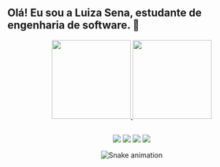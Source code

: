  ## Olá! Eu sou a Luiza Sena, estudante de engenharia de software. 🎀
   
<div align="center">
  <a href="https://github.com/senaluiza">
  <img height="160em" src="https://github-readme-stats.vercel.app/api?username=senaluiza&show_icons=true&theme=radical&include_all_commits=true&count_private=true"/>
    <img height="160em" src="https://github-readme-stats.vercel.app/api/top-langs/?username=senaluiza&layout=compact&langs_count=7&theme=radical"/>
   
 ##
 
 <div>
  <a href="https://instagram.com/senaluizax" target="_blank"><img src="https://img.shields.io/badge/Instagram-E4405F?style=for-the-badge&logo=instagram&logoColor=white" target="_blank"></a>
 	<a href="https://www.twitch.tv/senaluiza" target="_blank"><img src="https://img.shields.io/badge/Twitch-9146FF?style=for-the-badge&logo=twitch&logoColor=white" target="_blank"></a>
  <a href = "mailto:sspluiza@gmail.com"><img src="https://img.shields.io/badge/-Gmail-%23333?style=for-the-badge&logo=gmail&logoColor=white" target="_blank"></a>
  <a href="https://www.linkedin.com/in/luiza-souza-sena-30b85a102/" target="_blank"><img src="https://img.shields.io/badge/-LinkedIn-%230077B5?style=for-the-badge&logo=linkedin&logoColor=white" target="_blank"></a> 
  
  ![Snake animation](https://github.com/senaluiza/senaluiza/blob/output/github-contribution-grid-snake.svg)
 
 </div>
